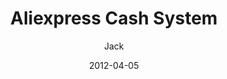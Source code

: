 ---
layout: pop
author: Jack
date: 2012-04-05
link: http://lab.hatkit.com/base2.php
image: bluehost.gif
sound: door.mp3
title: Aliexpress Cash System
category: pop
---